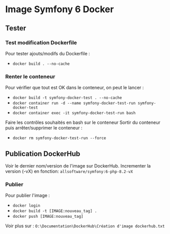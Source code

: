 # Image Symfony 6 Docker

## Tester
### Test modification Dockerfile
Pour tester ajouts/modifs du Dockerfile :
- `docker build . --no-cache`

### Renter le conteneur
Pour vérifier que tout est OK dans le conteneur, on peut le lancer :
- `docker build -t symfony-docker-test . --no-cache`
- `docker container run -d --name symfony-docker-test-run symfony-docker-test`
- `docker container exec -it symfony-docker-test-run bash`

Faire les contrôles souhaités en bash sur le conteneur
Sortir du conteneur puis arrêter/supprimer le conteneur :
- `docker rm symfony-docker-test-run --force`

## Publication DockerHub
Voir le dernier nom/version de l'image sur DockerHub.
Incrementer la version (-vX) en fonction: `allsoftware/symfony:6-php-8.2-vX`

### Publier
Pour publier l'image :
- `docker login`
- `docker build -t [IMAGE:nouveau_tag] .`
- `docker push [IMAGE:nouveau_tag]`

Voir plus sur : `O:\Documentation\DockerHub\Création d'image dockerhub.txt`
